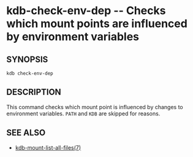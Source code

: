kdb-check-env-dep -- Checks which mount points are influenced by environment variables
======================================================================================

## SYNOPSIS

`kdb check-env-dep`

## DESCRIPTION

This command checks which mount point is influenced by changes to environment variables. `PATH` and `KDB` are skipped for reasons.

## SEE ALSO
- [kdb-mount-list-all-files(7)](kdb-mount-list-all-files.md)
